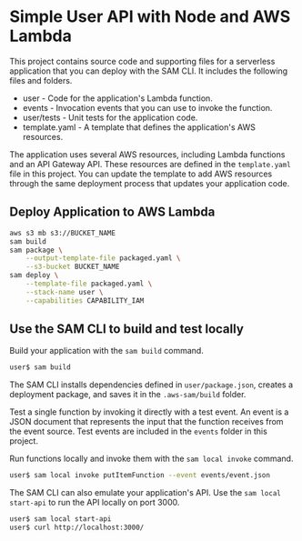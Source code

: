 # Simple User API with Node and AWS Lambda

This project contains source code and supporting files for a serverless application that you can deploy with the SAM CLI. It includes the following files and folders.

- user - Code for the application's Lambda function.
- events - Invocation events that you can use to invoke the function.
- user/tests - Unit tests for the application code. 
- template.yaml - A template that defines the application's AWS resources.

The application uses several AWS resources, including Lambda functions and an API Gateway API. These resources are defined in the `template.yaml` file in this project. You can update the template to add AWS resources through the same deployment process that updates your application code.

## Deploy Application to AWS Lambda
```bash
aws s3 mb s3://BUCKET_NAME
sam build 
sam package \
    --output-template-file packaged.yaml \
    --s3-bucket BUCKET_NAME
sam deploy \
    --template-file packaged.yaml \
    --stack-name user \
    --capabilities CAPABILITY_IAM
```

## Use the SAM CLI to build and test locally

Build your application with the `sam build` command.

```bash
user$ sam build
```

The SAM CLI installs dependencies defined in `user/package.json`, creates a deployment package, and saves it in the `.aws-sam/build` folder.

Test a single function by invoking it directly with a test event. An event is a JSON document that represents the input that the function receives from the event source. Test events are included in the `events` folder in this project.

Run functions locally and invoke them with the `sam local invoke` command.

```bash
user$ sam local invoke putItemFunction --event events/event.json
```

The SAM CLI can also emulate your application's API. Use the `sam local start-api` to run the API locally on port 3000.

```bash
user$ sam local start-api
user$ curl http://localhost:3000/
```